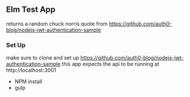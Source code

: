 ## Elm Test App
returns a random chuck norris quote from https://github.com/auth0-blog/nodejs-jwt-authentication-sample

### Set Up
  make sure to clone and set up https://github.com/auth0-blog/nodejs-jwt-authentication-sample
  this app expects the api to be running at http://localhost:3001
  - NPM install
  - gulp